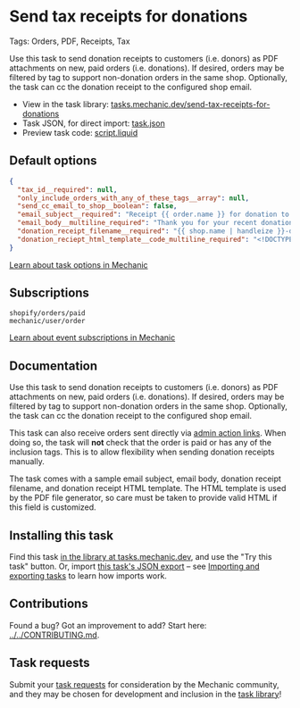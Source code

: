 # Send tax receipts for donations

Tags: Orders, PDF, Receipts, Tax

Use this task to send donation receipts to customers (i.e. donors) as PDF attachments on new, paid orders (i.e. donations). If desired, orders may be filtered by tag to support non-donation orders in the same shop. Optionally, the task can cc the donation receipt to the configured shop email.

* View in the task library: [tasks.mechanic.dev/send-tax-receipts-for-donations](https://tasks.mechanic.dev/send-tax-receipts-for-donations)
* Task JSON, for direct import: [task.json](../../tasks/send-tax-receipts-for-donations.json)
* Preview task code: [script.liquid](./script.liquid)

## Default options

```json
{
  "tax_id__required": null,
  "only_include_orders_with_any_of_these_tags__array": null,
  "send_cc_email_to_shop__boolean": false,
  "email_subject__required": "Receipt {{ order.name }} for donation to {{ shop.name }}",
  "email_body__multiline_required": "Thank you for your recent donation!\n\nAttached you will find your official donation receipt.",
  "donation_receipt_filename__required": "{{ shop.name | handleize }}-donation-receipt-{{ order.name  }}.pdf",
  "donation_reciept_html_template__code_multiline_required": "<!DOCTYPE html>\n<html lang=\"en\">\n<head>\n  <meta charset=\"utf-8\">\n  <style>\n    .container {\n      width: 960px;\n      margin: 0 auto;\n      font-size: 16px;\n    }\n    .header {\n      display: flex;\n      flex-direction: row;\n      border-top: 1px solid #000; \n      border-bottom: 1px dashed #000; \n      font-size: 18px;\n    }\n    .main {\n      margin-top: 10px;\n      display: flex;\n      flex-direction: row;\n      font-size: 16px;\n    }\n    .left {\n      width: 50%;\n    }\n    .right {\n      width: 50%;\n    }\n  </style>\n</head>\n<body>\n  <div class=\"container\">\n    <div class=\"header\">\n      <p class=\"left\">\n        {{ shop.name }}<br/>\n        {{ shop.address1 }}<br/>{% if shop.address2 != blank -%}{{ shop.address2 }}<br/>{%- endif %}\n        {{ shop.city }}, {{ shop.province }} {{ shop.zip }}<br/>\n        {{ order.billing_address.country }}\n      </p>\n      <p class=\"right\">\n        OFFICIAL DONATION RECEIPT<br/>\n        TAX ID #[TAX_ID]<br/>\n      </p>\n    </div>\n    <div class=\"main\">\n      <p class=\"left\">\n        <strong>Donor:</strong><br/>\n        {{ order.billing_address.first_name }} {{ billing_address.last_name }}<br/>\n        {{ order.billing_address.address1 }}<br/>{% if order.billing_address.address2 != blank -%}{{ order.billing_address.address2 }}<br/>{%- endif %}\n        {{ order.billing_address.city }}, {{ order.billing_address.province }} {{ order.billing_address.zip }}<br/>\n        {{ order.billing_address.country }}\n      </p>\n      <p class=\"right\">\n        <strong>Donation Details:</strong><br/>\n        Order Number: {{ order.name }}<br/>\n        Donation Received: {{ order.created_at | date: \"%F\" }}<br/>\n        Amount: {{ order.total_price | currency }}<br/>\n        Date Issued: {{ \"now\" | date: \"%F\" }}<br/>\n        Place Issued: {{ shop.province }}, {{ shop.country_name }}<br/>\n        <br/>\n        Donations are tax deductible to the extent permitted by law.<br/>\n        <br/>\n        Thank you\n      </p>\n    </div>\n  </div>\n</body>\n</html>"
}
```

[Learn about task options in Mechanic](https://learn.mechanic.dev/core/tasks/options)

## Subscriptions

```liquid
shopify/orders/paid
mechanic/user/order
```

[Learn about event subscriptions in Mechanic](https://learn.mechanic.dev/core/tasks/subscriptions)

## Documentation

Use this task to send donation receipts to customers (i.e. donors) as PDF attachments on new, paid orders (i.e. donations). If desired, orders may be filtered by tag to support non-donation orders in the same shop. Optionally, the task can cc the donation receipt to the configured shop email.

This task can also receive orders sent directly via [admin action links](https://learn.mechanic.dev/core/shopify/admin-action-links#link-usage). When doing so, the task will **not** check that the order is paid or has any of the inclusion tags. This is to allow flexibility when sending donation receipts manually.

The task comes with a sample email subject, email body, donation receipt filename, and donation receipt HTML template. The HTML template is used by the PDF file generator, so care must be taken to provide valid HTML if this field is customized.

## Installing this task

Find this task [in the library at tasks.mechanic.dev](https://tasks.mechanic.dev/send-tax-receipts-for-donations), and use the "Try this task" button. Or, import [this task's JSON export](../../tasks/send-tax-receipts-for-donations.json) – see [Importing and exporting tasks](https://learn.mechanic.dev/core/tasks/import-and-export) to learn how imports work.

## Contributions

Found a bug? Got an improvement to add? Start here: [../../CONTRIBUTING.md](../../CONTRIBUTING.md).

## Task requests

Submit your [task requests](https://mechanic.canny.io/task-requests) for consideration by the Mechanic community, and they may be chosen for development and inclusion in the [task library](https://tasks.mechanic.dev/)!
